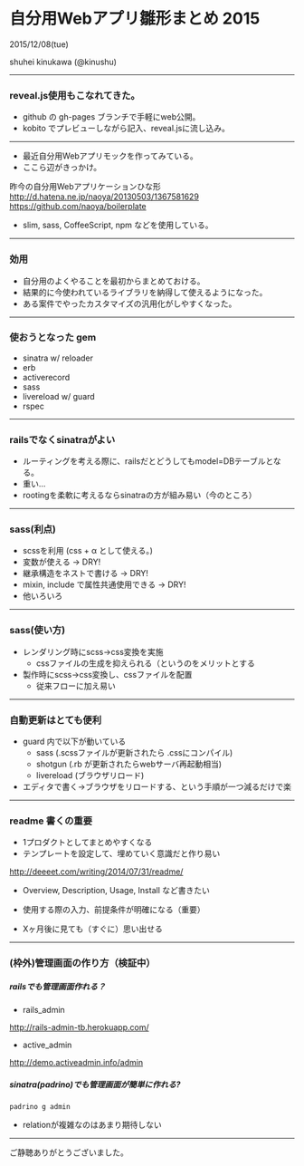 # 自分用Webアプリ雛形まとめ 2015

2015/12/08(tue)

shuhei kinukawa (@kinushu)

---

### reveal.js使用もこなれてきた。

+ github の gh-pages ブランチで手軽にweb公開。
+ kobito でプレビューしながら記入、reveal.jsに流し込み。

---

* 最近自分用Webアプリモックを作ってみている。
* ここら辺がきっかけ。

昨今の自分用Webアプリケーションひな形
http://d.hatena.ne.jp/naoya/20130503/1367581629
https://github.com/naoya/boilerplate

* slim, sass, CoffeeScript, npm などを使用している。


---

### 効用

* 自分用のよくやることを最初からまとめておける。
* 結果的に今使われているライブラリを納得して使えるようになった。
* ある案件でやったカスタマイズの汎用化がしやすくなった。

---

### 使おうとなった gem

+ sinatra w/ reloader
+ erb
+ activerecord
+ sass
+ livereload w/ guard
+ rspec

---

### railsでなくsinatraがよい

* ルーティングを考える際に、railsだとどうしてもmodel=DBテーブルとなる。
* 重い…
* rootingを柔軟に考えるならsinatraの方が組み易い（今のところ）

---

### sass(利点)

+ scssを利用 (css + α として使える。)
+ 変数が使える -> DRY!
+ 継承構造をネストで書ける -> DRY!
+ mixin, include で属性共通使用できる -> DRY!
+ 他いろいろ

---

### sass(使い方)

+ レンダリング時にscss->css変換を実施
    * cssファイルの生成を抑えられる（というのをメリットとする
+ 製作時にscss->css変換し、cssファイルを配置
    * 従来フローに加え易い

---

### 自動更新はとても便利

+ guard 内で以下が動いている
    * sass (.scssファイルが更新されたら .cssにコンパイル)
    * shotgun (.rb が更新されたらwebサーバ再起動相当)
    * livereload (ブラウザリロード)
+ エディタで書く→ブラウザをリロードする、という手順が一つ減るだけで楽

---

### readme 書くの重要

+ 1プロダクトとしてまとめやすくなる
+ テンプレートを設定して、埋めていく意識だと作り易い

http://deeeet.com/writing/2014/07/31/readme/

   + Overview, Description, Usage, Install など書きたい

+ 使用する際の入力、前提条件が明確になる（重要）
+ Xヶ月後に見ても（すぐに）思い出せる

---

### (枠外)管理画面の作り方（検証中）

##### railsでも管理画面作れる？

+ rails_admin

http://rails-admin-tb.herokuapp.com/

+ active_admin

http://demo.activeadmin.info/admin

##### sinatra(padrino)でも管理画面が簡単に作れる?

```
padrino g admin
```

* relationが複雑なのはあまり期待しない

---

ご静聴ありがとうございました。
